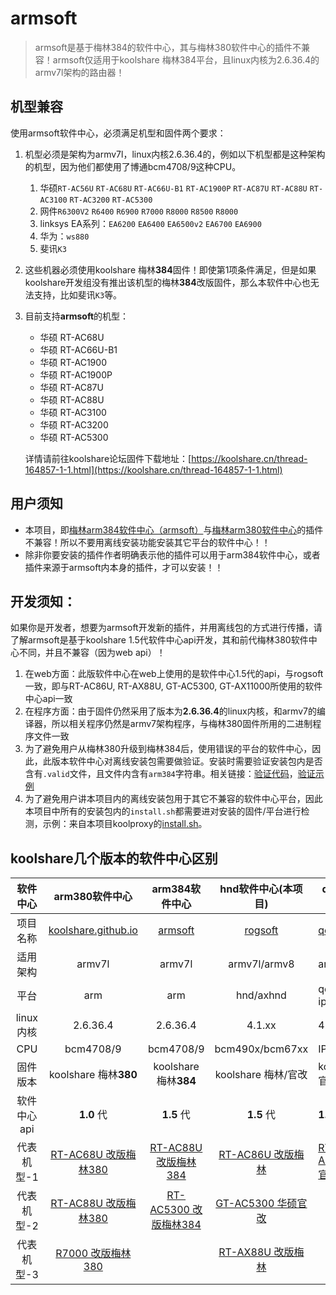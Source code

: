 #  armsoft

> armsoft是基于梅林384的软件中心，其与梅林380软件中心的插件不兼容！armsoft仅适用于koolshare 梅林384平台，且linux内核为2.6.36.4的armv7l架构的路由器！
>

## 机型兼容

使用armsoft软件中心，必须满足机型和固件两个要求：

1. 机型必须是架构为armv7l，linux内核2.6.36.4的，例如以下机型都是这种架构的机型，因为他们都使用了博通bcm4708/9这种CPU。
   1. 华硕`RT-AC56U` `RT-AC68U` `RT-AC66U-B1` `RT-AC1900P` `RT-AC87U` `RT-AC88U` `RT-AC3100` `RT-AC3200` `RT-AC5300`
   2. 网件`R6300V2` `R6400` `R6900` `R7000` `R8000` `R8500` `R8000`
   3. linksys EA系列：`EA6200` `EA6400` `EA6500v2` `EA6700` `EA6900`
   4. 华为：`ws880`
   5. 斐讯`K3`
   
2. 这些机器必须使用koolshare 梅林**384**固件！即使第1项条件满足，但是如果koolshare开发组没有推出该机型的梅林**384**改版固件，那么本软件中心也无法支持，比如斐讯`K3`等。

3. 目前支持**armsoft**的机型：

    * 华硕 RT-AC68U
    - 华硕 RT-AC66U-B1
    - 华硕 RT-AC1900
    - 华硕 RT-AC1900P
    - 华硕 RT-AC87U 
    - 华硕 RT-AC88U
    - 华硕 RT-AC3100
    - 华硕 RT-AC3200
    - 华硕 RT-AC5300
    
    详情请前往koolshare论坛固件下载地址：[https://koolshare.cn/thread-164857-1-1.html](https://koolshare.cn/thread-164857-1-1.html)

## 用户须知

- 本项目，即[梅林arm384软件中心（armsoft）](https://github.com/koolshare/armsoft)与[梅林arm380软件中心](https://github.com/koolshare/koolshare.github.io)的插件不兼容！所以不要用离线安装功能安装其它平台的软件中心！！
- 除非你要安装的插件作者明确表示他的插件可以用于arm384软件中心，或者插件来源于armsoft内本身的插件，才可以安装！！

## 开发须知：

如果你是开发者，想要为armsoft开发新的插件，并用离线包的方式进行传播，请了解armsoft是基于koolshare 1.5代软件中心api开发，其和前代梅林380软件中心不同，并且不兼容（因为web api）！

1. 在web方面：此版软件中心在web上使用的是软件中心1.5代的api，与rogsoft一致，即与RT-AC86U, RT-AX88U, GT-AC5300, GT-AX11000所使用的软件中心api一致
2. 在程序方面：由于固件仍然采用了版本为**2.6.36.4**的linux内核，和armv7的编译器，所以相关程序仍然是armv7架构程序，与梅林380固件所用的二进制程序文件一致
3. 为了避免用户从梅林380升级到梅林384后，使用错误的平台的软件中心，因此，此版本软件中心对离线安装包需要做验证。安装时需要验证安装包内是否含有`.valid`文件，且文件内含有`arm384`字符串。相关链接：[验证代码](https://github.com/koolshare/armsoft/blob/master/softcenter/softcenter/scripts/ks_tar_install.sh#L51-L62)，[验证示例](https://github.com/koolshare/armsoft/blob/master/koolproxy/koolproxy/.valid)
4. 为了避免用户讲本项目内的离线安装包用于其它不兼容的软件中心平台，因此本项目中所有的安装包内的`install.sh`都需要进对安装的固件/平台进行检测，示例：来自本项目koolproxy的[install.sh](https://github.com/koolshare/armsoft/blob/master/koolproxy/koolproxy/install.sh#L9-L27)。

## koolshare几个版本的软件中心区别

|  软件中心   |                        arm380软件中心                        |                        arm384软件中心                        |                     hnd软件中心(本项目)                      | qca软件中心                                                  |                    软路由-酷软                    |
| :---------: | :----------------------------------------------------------: | :----------------------------------------------------------: | :----------------------------------------------------------: | ------------------------------------------------------------ | :-----------------------------------------------: |
|  项目名称   | [koolshare.github.io](https://github.com/koolshare/koolshare.github.io) |       [armsoft](https://github.com/koolshare/armsoft)        |       [rogsoft](https://github.com/koolshare/rogsoft)        | [qcasoft](https://github.com/koolshare/qcasoft)              | [ledesoft](https://github.com/koolshare/ledesoft) |
|  适用架构   |                            armv7l                            |                            armv7l                            |                         armv7l/armv8                         | armv7l                                                       |                        x64                        |
|    平台     |                             arm                              |                             arm                              |                          hnd/axhnd                           | qca-ipq806x                                                  |                     by fw867                      |
|  linux内核  |                           2.6.36.4                           |                           2.6.36.4                           |                            4.1.xx                            | 4.4.60                                                       |                       很新                        |
|     CPU     |                          bcm4708/9                           |                          bcm4708/9                           |                       bcm490x/bcm67xx                        | IPQ8074                                                      |                     intel/AMD                     |
|  固件版本   |                    koolshare 梅林**380**                     |                    koolshare 梅林**384**                     |                     koolshare 梅林/官改                      | koolshare 官改                                               |                   OpenWRT/LEDE                    |
| 软件中心api |                          **1.0** 代                          |                          **1.5** 代                          |                          **1.5** 代                          | **1.5** 代                                                   |                    **1.5** 代                     |
| 代表机型-1  | [RT-AC68U 改版梅林380](https://koolshare.cn/thread-139322-1-1.html) | [RT-AC88U 改版梅林384](https://koolshare.cn/thread-164857-1-1.html) | [RT-AC86U 改版梅林](https://koolshare.cn/thread-127878-1-1.html) | [RT-AX89X 官改固件](https://koolshare.cn/thread-188090-1-1.html) |                         \                         |
| 代表机型-2  | [RT-AC88U 改版梅林380](https://koolshare.cn/thread-139322-1-1.html) | [RT-AC5300 改版梅林384](https://koolshare.cn/thread-164857-1-1.html) | [GT-AC5300 华硕官改](https://koolshare.cn/thread-130902-1-1.html) |                                                              |                         \                         |
| 代表机型-3  | [R7000 改版梅林380](https://koolshare.cn/thread-139324-1-1.html) |                                                              | [RT-AX88U 改版梅林](https://koolshare.cn/thread-158199-1-1.html) |                                                              |                         \                         |



